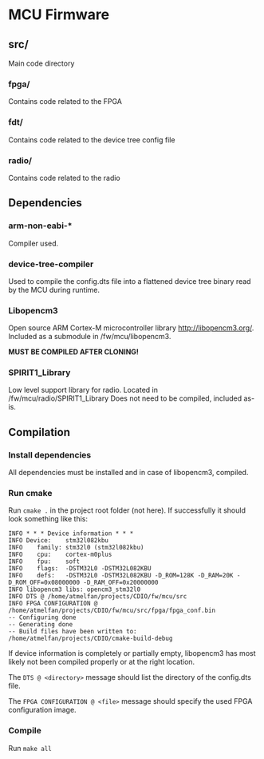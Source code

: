# MCU Firmware

## src/
Main code directory

### fpga/
Contains code related to the FPGA

### fdt/
Contains code related to the device tree config file

### radio/
Contains code related to the radio

## Dependencies

### arm-non-eabi-*
Compiler used.

### device-tree-compiler
Used to compile the config.dts file into a flattened device tree binary read by the MCU during runtime. 

### Libopencm3
Open source ARM Cortex-M microcontroller library http://libopencm3.org/.
Included as a submodule in /fw/mcu/libopencm3.

**MUST BE COMPILED AFTER CLONING!**

### SPIRIT1_Library
Low level support library for radio. Located in /fw/mcu/radio/SPIRIT1_Library
Does not need to be compiled, included as-is.

## Compilation

### Install dependencies
All dependencies must be installed and in case of libopencm3, compiled.

### Run cmake
Run `cmake .` in the project root folder (not here). If successfully it should look something like this:
```
INFO * * * Device information * * *
INFO Device:	stm32l082kbu
INFO	family:	stm32l0 (stm32l082kbu)
INFO	cpu:	cortex-m0plus
INFO	fpu:	soft
INFO	flags:	-DSTM32L0 -DSTM32L082KBU
INFO	defs:	-DSTM32L0 -DSTM32L082KBU -D_ROM=128K -D_RAM=20K -D_ROM_OFF=0x08000000 -D_RAM_OFF=0x20000000
INFO libopencm3 libs: opencm3_stm32l0
INFO DTS @ /home/atmelfan/projects/CDIO/fw/mcu/src 
INFO FPGA CONFIGURATION @ /home/atmelfan/projects/CDIO/fw/mcu/src/fpga/fpga_conf.bin
-- Configuring done
-- Generating done
-- Build files have been written to: /home/atmelfan/projects/CDIO/cmake-build-debug
```

If device information is completely or partially empty, libopencm3 has most likely not been compiled properly or at the right location.

The `DTS @ <directory>` message should list the directory of the config.dts file.

The `FPGA CONFIGURATION @ <file>` message should specify the used FPGA configuration image.

### Compile
Run `make all`